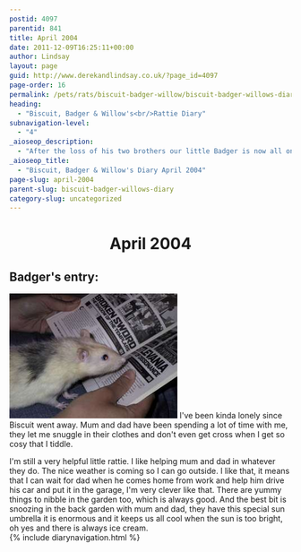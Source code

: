 ```yaml
---
postid: 4097
parentid: 841
title: April 2004
date: 2011-12-09T16:25:11+00:00
author: Lindsay
layout: page
guid: http://www.derekandlindsay.co.uk/?page_id=4097
page-order: 16
permalink: /pets/rats/biscuit-badger-willow/biscuit-badger-willows-diary/april-2004/
heading:
  - "Biscuit, Badger & Willow's<br/>Rattie Diary"
subnavigation-level:
  - "4"
_aioseop_description:
  - "After the loss of his two brothers our little Badger is now all on his own, but he is a brave little chap. Find out he is enjoying being spoiled and all the extra treats he's getting."
_aioseop_title:
  - "Biscuit, Badger & Willow's Diary April 2004"
page-slug: april-2004
parent-slug: biscuit-badger-willows-diary
category-slug: uncategorized
---
```

<h1 style="text-align: center;">
  April 2004
</h1>

## Badger's entry:

<img class="alignright size-full wp-image-1302" title="Badger being keen" src="/wp-content/uploads/2009/02/0620_img.jpg" alt="" width="300" height="223" /> I've been kinda lonely since Biscuit went away. Mum and dad have been spending a lot of time with me, they let me snuggle in their clothes and don't even get cross when I get so cosy that I tiddle.<!--more-->

I'm still a very helpful little rattie. I like helping mum and dad in whatever they do. The nice weather is coming so I can go outside. I like that, it means that I can wait for dad when he comes home from work and help him drive his car and put it in the garage, I'm very clever like that. There are yummy things to nibble in the garden too, which is always good. And the best bit is snoozing in the back garden with mum and dad, they have this special sun umbrella it is enormous and it keeps us all cool when the sun is too bright, oh yes and there is always ice cream.  
{% include diarynavigation.html %}
